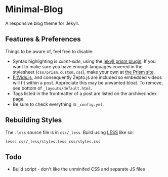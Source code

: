 Minimal-Blog 
============

A responsive blog theme for Jekyll.

## Features & Preferences

Things to be aware of, feel free to disable:

 * Syntax highlighting is *client-side*, using the [jekyll prism plugin](https://github.com/gmurphey/jekyll-prism-plugin). If you want to make sure you have enough languages covered in the stylesheet (`css/prism.custom.css`), make your own at [the Prism site](http://prismjs.com/download.html).
 * [FitVids.js](http://fitvidsjs.com), and consequently Zepto.js are included so embedded videos will fit within a post. Appreciate this may be unwanted bloat. To remove, see bottom of `_layouts/default.html`.
 * Tags listed in the frontmatter of a post are listed on the archive/index page.
 * Be sure to check everything in `_config.yml`.

## Rebuilding Styles

The `.less` source file is in `css/_less`. Build using [LESS](http://lesscss.org) like so:

    lessc css/_less/styles.less css/styles.css

## Todo

 * Build script - don't like the unminifed CSS and separate JS files